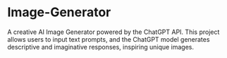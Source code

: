 # Image-Generator
A creative AI Image Generator powered by the ChatGPT API. This project allows users to input text prompts, and the ChatGPT model generates descriptive and imaginative responses, inspiring unique images.
